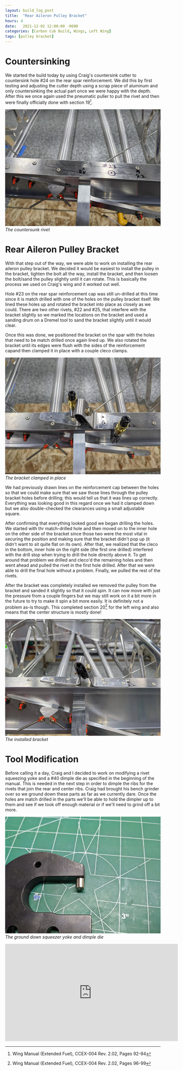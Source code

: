 ```yaml
---
layout: build_log_post
title:  "Rear Aileron Pulley Bracket"
hours: 4
date:   2021-12-02 12:00:00 -0600
categories: [Carbon Cub Build, Wings, Left Wing]
tags: [pulley bracket]
---
```


# Countersinking

We started the build today by using Craig's countersink cutter to countersink hole #24 on the rear spar reinforcement. We did this by first testing and adjusting the cutter depth using a scrap piece of aluminum and  only countersinking the actual part once we were happy with the depth. After this we once again used the pneumatic puller to pull the rivet and then were finally officially done with section 19[^section-19-ref].

![Desktop View](/assets/img/posts/2021-12-02-rear-aileron-bracket/countersunk_rivet.jpg)
_The countersunk rivet_

# Rear Aileron Pulley Bracket

With that step out of the way, we were able to work on installing the rear aileron pulley bracket. We decided it would be easiest to install the pulley in the bracket, tighten the bolt all the way, install the bracket, and then loosen the bolt/sand the pulley slightly until it can rotate. This is basically the process we used on Craig's wing and it worked out well.

Hole #23 on the rear spar reinforcement cap was still un-drilled at this time since it is match drilled with one of the holes on the pulley bracket itself. We lined these holes up and rotated the bracket into place as closely as we could. There are two other rivets, #22 and #25, that interfere with the bracket slightly so we marked the locations on the bracket and used a sanding drum on a Dremel tool to sand the bracket slightly until it would clear.

Once this was done, we positioned the bracket on the spar with the holes that need to be match drilled once again lined up. We also rotated the bracket until its edges were flush with the sides of the reinforcement capand then clamped it in place with a couple cleco clamps.

![Desktop View](/assets/img/posts/2021-12-02-rear-aileron-bracket/bracket_clamped.jpg)
_The bracket clamped in place_

We had previously drawn lines on the reinforcement cap between the holes so that we could make sure that we saw those lines through the pulley bracket holes before drilling; this would tell us that it was lines up correctly. Everything was looking good in this regard once we had it clamped down but we also double-checked the clearances using a small adjustable square.

After confirming that everything looked good we began drilling the holes. We started with thr match-drilled hole and then moved on to the inner hole on the other side of the bracket since those two were the most vital in securing the position and making sure that the bracket didn't pop up (it didn't want to sit quite flat on its own). After that, we realized that the cleco in the bottom, inner hole on the right side (the first one drilled) interfered with the drill stop when trying to drill the hole directly above it. To get around that problem we drilled and cleco'd the remaining holes and then went ahead and pulled the rivet in the first hole drilled. After that we were able to drill the final hole without a problem. Finally, we pulled the rest of the rivets.

After the bracket was completely installed we removed the pulley from the bracket and sanded it slightly so that it could spin. It can now move with just the pressure from a couple fingers but we may still work on it a bit more in the future to try to make it spin a bit more easily. It is definitely not a problem as-is though. This completed section 20[^section-20-ref] for the left wing and also means that the center structure is mostly done!

![Desktop View](/assets/img/posts/2021-12-02-rear-aileron-bracket/bracket_installed.jpg)
_The installed bracket_

# Tool Modification

Before calling it a day, Craig and I decided to work on modifying a rivet squeezing yoke and a #40 dimple die as specified in the beginning of the manual. This is needed in the next step in order to dimple the ribs for the rivets that join the rear and center ribs. Craig had brought his bench grinder over so we ground down these parts as far as we currently dare. Once the holes are match drilled in the parts we'll be able to hold the dimpler up to them and see if we took off enough material or if we'll need to grind off a bit more.

![Desktop View](/assets/img/posts/2021-12-02-rear-aileron-bracket/modified_tools.jpg)
_The ground down squeezer yoke and dimple die_

<iframe width="560" height="315" src="https://www.youtube.com/embed/nCEbmL0ZwRk" title="YouTube video player" frameborder="0" allow="accelerometer; autoplay; clipboard-write; encrypted-media; gyroscope; picture-in-picture" allowfullscreen></iframe>

[^section-19-ref]: Wing Manual (Extended Fuel), CCEX-004 Rev. 2.02, Pages 92-94
[^section-20-ref]: Wing Manual (Extended Fuel), CCEX-004 Rev. 2.02, Pages 96-99